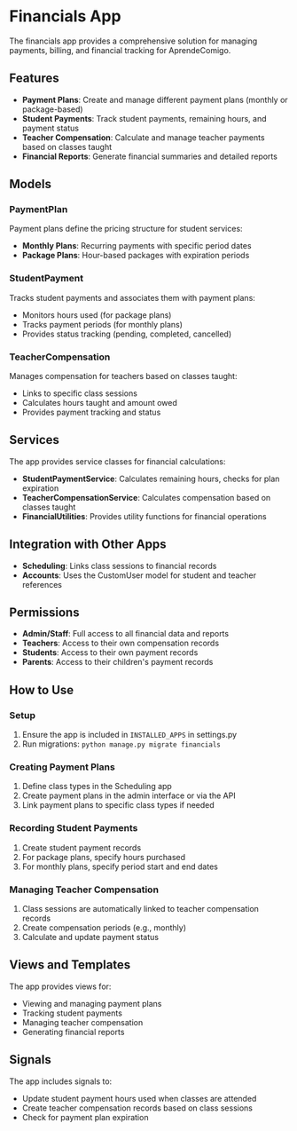# Financials App

The financials app provides a comprehensive solution for managing payments, billing, and financial tracking for AprendeComigo.

## Features

- **Payment Plans**: Create and manage different payment plans (monthly or package-based)
- **Student Payments**: Track student payments, remaining hours, and payment status
- **Teacher Compensation**: Calculate and manage teacher payments based on classes taught
- **Financial Reports**: Generate financial summaries and detailed reports

## Models

### PaymentPlan

Payment plans define the pricing structure for student services:

- **Monthly Plans**: Recurring payments with specific period dates
- **Package Plans**: Hour-based packages with expiration periods

### StudentPayment

Tracks student payments and associates them with payment plans:

- Monitors hours used (for package plans)
- Tracks payment periods (for monthly plans)
- Provides status tracking (pending, completed, cancelled)

### TeacherCompensation

Manages compensation for teachers based on classes taught:

- Links to specific class sessions
- Calculates hours taught and amount owed
- Provides payment tracking and status

## Services

The app provides service classes for financial calculations:

- **StudentPaymentService**: Calculates remaining hours, checks for plan expiration
- **TeacherCompensationService**: Calculates compensation based on classes taught
- **FinancialUtilities**: Provides utility functions for financial operations

## Integration with Other Apps

- **Scheduling**: Links class sessions to financial records
- **Accounts**: Uses the CustomUser model for student and teacher references

## Permissions

- **Admin/Staff**: Full access to all financial data and reports
- **Teachers**: Access to their own compensation records
- **Students**: Access to their own payment records
- **Parents**: Access to their children's payment records

## How to Use

### Setup

1. Ensure the app is included in `INSTALLED_APPS` in settings.py
2. Run migrations: `python manage.py migrate financials`

### Creating Payment Plans

1. Define class types in the Scheduling app
2. Create payment plans in the admin interface or via the API
3. Link payment plans to specific class types if needed

### Recording Student Payments

1. Create student payment records
2. For package plans, specify hours purchased
3. For monthly plans, specify period start and end dates

### Managing Teacher Compensation

1. Class sessions are automatically linked to teacher compensation records
2. Create compensation periods (e.g., monthly)
3. Calculate and update payment status

## Views and Templates

The app provides views for:

- Viewing and managing payment plans
- Tracking student payments
- Managing teacher compensation
- Generating financial reports

## Signals

The app includes signals to:

- Update student payment hours used when classes are attended
- Create teacher compensation records based on class sessions
- Check for payment plan expiration 